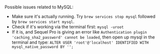 Possible issues related to MySQL:

* Make sure it's actually running. Try `brew services stop mysql` followed by
  `brew services start mysql`.
* Check if it's working via the terminal first: `mysql -uroot`
* If it is, and Sequel Pro is giving an error like
  `Authentication plugin 'caching_sha2_password' cannot be loaded`,
  then open up mysql in the terminal and type:
  `ALTER USER 'root'@'localhost' IDENTIFIED WITH mysql_native_password BY '';`
